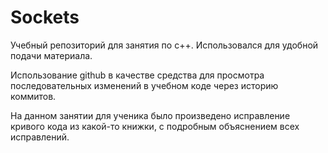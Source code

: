 # Sockets
Учебный репозиторий для занятия по c++. Использовался для удобной подачи материала.

Использование github в качестве средства для просмотра последовательных изменений в учебном коде через историю коммитов.

На данном занятии для ученика было произведено исправление кривого кода из какой-то книжки, с подробным объяснением всех исправлений.
